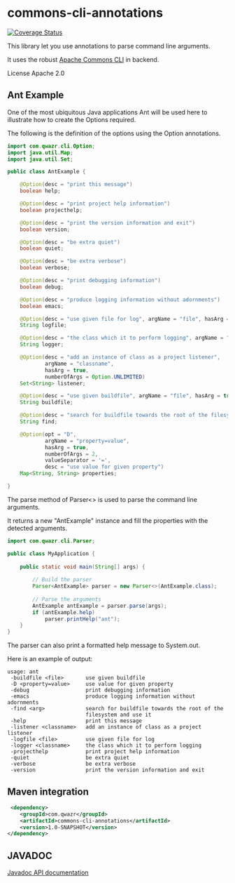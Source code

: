# commons-cli-annotations

[![Coverage Status](https://coveralls.io/repos/github/qwazr/commons-cli-annotations/badge.svg?branch=master)](https://coveralls.io/github/qwazr/commons-cli-annotations?branch=master)

This library let you use annotations to parse command line arguments.

It uses the robust [Apache Commons CLI](https://commons.apache.org/proper/commons-cli/) in backend.

License Apache 2.0

## Ant Example

One of the most ubiquitous Java applications Ant will be used here to illustrate how to create the Options required.

The following is the definition of the options using the Option annotations.

```java
import com.qwazr.cli.Option;
import java.util.Map;
import java.util.Set;

public class AntExample {

	@Option(desc = "print this message")
	boolean help;

	@Option(desc = "print project help information")
	boolean projecthelp;

	@Option(desc = "print the version information and exit")
	boolean version;

	@Option(desc = "be extra quiet")
	boolean quiet;

	@Option(desc = "be extra verbose")
	boolean verbose;

	@Option(desc = "print debugging information")
	boolean debug;

	@Option(desc = "produce logging information without adornments")
	boolean emacs;

	@Option(desc = "use given file for log", argName = "file", hasArg = true)
	String logfile;

	@Option(desc = "the class which it to perform logging", argName = "classname", hasArg = true)
	String logger;

	@Option(desc = "add an instance of class as a project listener",
			argName = "classname",
			hasArg = true,
			numberOfArgs = Option.UNLIMITED)
	Set<String> listener;

	@Option(desc = "use given buildfile", argName = "file", hasArg = true, valueSeparator = ' ')
	String buildfile;

	@Option(desc = "search for buildfile towards the root of the filesystem and use it", hasArg = true)
	String find;

	@Option(opt = "D",
			argName = "property=value",
			hasArg = true,
			numberOfArgs = 2,
			valueSeparator = '=',
			desc = "use value for given property")
	Map<String, String> properties;

}
```

The parse method of Parser<> is used to parse the command line arguments.

It returns a new "AntExample" instance and fill the properties with the detected arguments.

```java
import com.qwazr.cli.Parser;

public class MyApplication {
	
    public static void main(String[] args) {
    	
        // Build the parser
        Parser<AntExample> parser = new Parser<>(AntExample.class);
       
        // Parse the arguments
        AntExample antExample = parser.parse(args);
        if (antExample.help)
        	parser.printHelp("ant");
    }
}
```

The parser can also print a formatted help message to System.out.

Here is an example of output:

```shell
usage: ant
 -buildfile <file>       use given buildfile
 -D <property=value>     use value for given property
 -debug                  print debugging information
 -emacs                  produce logging information without adornments
 -find <arg>             search for buildfile towards the root of the
                         filesystem and use it
 -help                   print this message
 -listener <classname>   add an instance of class as a project listener
 -logfile <file>         use given file for log
 -logger <classname>     the class which it to perform logging
 -projecthelp            print project help information
 -quiet                  be extra quiet
 -verbose                be extra verbose
 -version                print the version information and exit
```

## Maven integration

```xml
 <dependency>
    <groupId>com.qwazr</groupId>
    <artifactId>commons-cli-annotations</artifactId>
    <version>1.0-SNAPSHOT</version>
</dependency>
```

## JAVADOC

[Javadoc API documentation](https://qwazr.github.io/commons-cli-annotations/apidocs/)